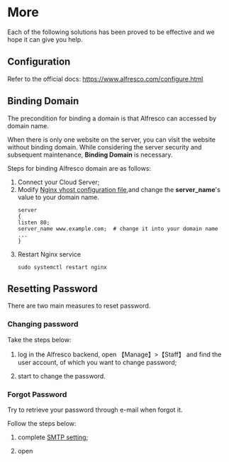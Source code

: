 # More

Each of the following solutions has been proved to be effective and we hope it can give you help.

## Configuration 

Refer to the official docs: https://www.alfresco.com/configure.html

## Binding Domain

The precondition for binding a domain is that Alfresco can accessed by domain name.

When there is only one website on the server, you can visit the website without binding domain. While considering the server security and subsequent maintenance, **Binding Domain** is necessary.

Steps for binding Alfresco domain are as follows:

1. Connect your Cloud Server;
2. Modify [Nginx vhost configuration file](/stack-components.md#nginx),and change the **server_name**'s value to your domain name.
   ```text
   server
   {
   listen 80;
   server_name www.example.com;  # change it into your domain name
   ...
   }
   ```
3. Restart Nginx service
   ```
   sudo systemctl restart nginx
   ```

## Resetting Password

There are two main measures to reset password.

### Changing password

Take the steps below:

1. log in the Alfresco backend, open 【Manage】>【Staff】 and find the user account, of which you want to change password;

2. start to change the password.

### Forgot Password

Try to retrieve your password through e-mail when forgot it.

Follow the steps below:

1. complete [SMTP setting](/solution-smtp.md);

2. open
